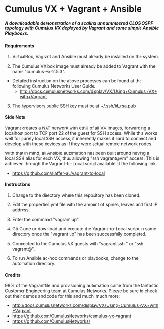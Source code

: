 # Cumulus VX + Vagrant + Ansible
##### _A downloadable demonstration of a scaling unnummbered CLOS OSPF topology with Cumulus VX deployed by Vagrant and some simple Ansible Playbooks._


#### Requirements
1) VirtualBox, Vagrant and Ansible must already be installed on the system.
  
2) The Cumulus VX box image must already be added to Vagrant with the name "cumulus-vx-2.5.3".
  
  - Detailed instruction on the above processes can be found at the following Cumulus Networks User Guide.
    - http://docs.cumulusnetworks.com/display/VX/Using+Cumulus+VX+with+Vagrant

3) The hypervisors public SSH key must be at ~/.ssh/id_rsa.pub


#### Side Note
Vagrant creates a NAT network with eth0 of all VX images, forwarding a localhost port to TCP port 22 of the guest for SSH access. While this works well for purely local SSH access, it inherently makes it hard to connect and develop with these devices as if they were actual remote network nodes.

With that in mind, all Ansible automation has been built around having a local SSH alias for each VX, thus allowing "ssh vagrant@vm" access. This is achieved through the Vagrant-to-Local script available at the following link.

  - https://github.com/slaffer-au/vagrant-to-local

  
#### Instructions
  1) Change to the directory where this repository has been cloned.
  
  2) Edit the properties.yml file with the amount of spines, leaves and first IP address.
  
  3) Enter the command "vagrant up".
  
  4) Git Clone or download and execute the Vagrant-to-Local script in same directory once the "vagrant up" has been successfully completed. 
  
  5) Connected to the Cumulus VX guests with "vagrant ssh <hostname>" or "ssh vagrant@<hostname>". 
  
  6) To run Ansible ad-hoc commands or playbooks, change to the automation directory.

 

#### Credits
98% of the Vagrantfile and provisioning automation came from the fantastic Customer Engineering team at Cumulus Networks. Please be sure to check out their demos and code for this and much, much more:
  - http://docs.cumulusnetworks.com/display/VX/Using+Cumulus+VX+with+Vagrant
  - https://github.com/CumulusNetworks/cumulus-vx-vagrant
  - https://github.com/CumulusNetworks/

